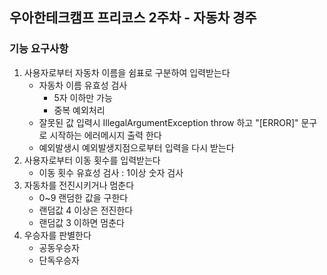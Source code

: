 ## 우아한테크캠프 프리코스 2주차 - 자동차 경주
### 기능 요구사항
1. 사용자로부터 자동차 이름을 쉼표로 구분하여 입력받는다
    - 자동차 이름 유효성 검사 
      - 5자 이하만 가능
      - 중복 예외처리
    - 잘못된 값 입력시 IllegalArgumentException throw 하고 "[ERROR]" 문구로 시작하는 에러메시지 출력 한다
    - 예외발생시 예외발생지점으로부터 입력을 다시 받는다
2. 사용자로부터 이동 횟수를 입력받는다
    - 이동 횟수 유효성 검사 : 1이상 숫자 검사
3. 자동차를 전진시키거나 멈춘다
   - 0~9 랜덤한 값을 구한다
   - 랜덤값 4 이상은 전진한다
   - 랜덤값 3 이하면 멈춘다
4. 우승자를 판별한다
    - 공동우승자
    - 단독우승자
